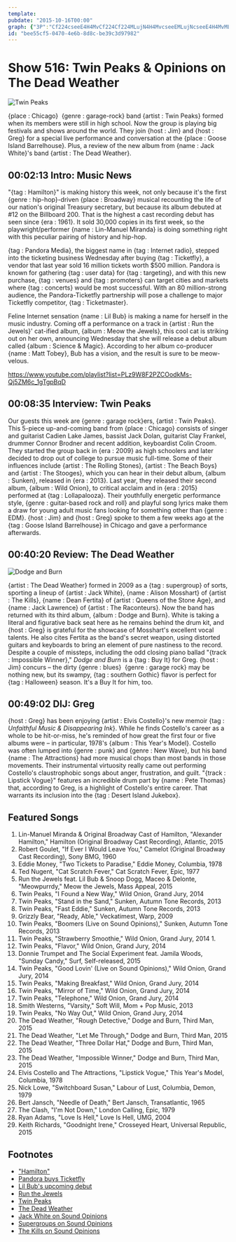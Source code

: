 ```yaml
---
template: 
pubdate: "2015-10-16T00:00"
graph: {"3P":"Cf224cseeE4H4MvCf224Cf224MLujN4H4MvcseeEMLujNcseeE4H4MvMLujN8HaDdDZcHKDZcHKbRyZxDZcHKJojIMY4b4rkVIl4Y4b4rZ7uJ4Y4b4rcEFu3BDEOKCrxeDBJodACrxeDCrxeDeExeuBDEOKJHeEiBJodAeExeu","EB":"2LriEBJK8K2LriEQW8nY2LriEqNBnL2LriEmdQXE2LriEovHAL2LriEDH8Jt2LriE8h0ZS2LriER43oZ2LriEMOJ5z","1V8":"DNvbabvFPvbvFPvjxigGK3dBibvFPvTbficbvFPvPcE8cbvFPvBMNvpbvFPvbvFPveRBqrBJK8KbvFPvfu7rwjxigG8IZy0K3dBiTbficobRiDPcE8cfu7rwDNvbaazRbW7ZBrDDNvba3qDncDNvba97qipDNvba97qipBHm1G97qipX6cfd","29Q":"BHm1GqYVo9BGSb8VnasGBLsPGVnasGNLuH6VnasGVnasGbDtB3MsD71VnasGbDtB3tgOQjK3zg8tgOQjNLuH6qYVo9"}
id: "bee55cf5-0470-4e6b-8d8c-be39c3d97982"
---
```






# Show 516: Twin Peaks & Opinions on The Dead Weather

![Twin Peaks](https://static.soundopinions.org/images/2015/twinpeaks_web.jpg)

{place : Chicago}  {genre : garage-rock} band {artist : Twin Peaks} formed when its members were still in high school. Now the group is playing big festivals and shows around the world. They join {host : Jim} and {host : Greg} for a special live performance and conversation at the {place : Goose Island Barrelhouse}. Plus, a review of the new album from {name : Jack White}'s band {artist : The Dead Weather}.



## 00:02:13 Intro: Music News

"{tag : Hamilton}" is making history this week, not only because it's the first {genre : hip-hop}-driven {place : Broadway} musical recounting the life of our nation's original Treasury secretary, but because its album debuted at #12 on the Billboard 200. That is the highest a cast recording debut has seen since {era : 1961}. It sold 30,000 copies in its first week, so the playwright/performer {name : Lin-Manuel Miranda} is doing something right with this peculiar pairing of history and hip-hop.

{tag : Pandora Media}, the biggest name in {tag : Internet radio}, stepped into the ticketing business Wednesday after buying {tag : Ticketfly}, a vendor that last year sold 16 million tickets worth $500 million. Pandora is known for gathering {tag : user data} for {tag : targeting}, and with this new purchase, {tag : venues} and {tag : promoters} can target cities and markets where {tag : concerts} would be most successful. With an 80 million-strong audience, the Pandora-Ticketfly partnership will pose a challenge to major Ticketfly competitor, {tag : Ticketmaster}.

Feline Internet sensation {name : Lil Bub} is making a name for herself in the music industry. Coming off a performance on a track in {artist : Run the Jewels}' cat-ified album, {album : Meow the Jewels}, this cool cat is striking out on her own, announcing Wednesday that she will release a debut album called {album : Science & Magic}. According to her album co-producer {name : Matt Tobey}, Bub has a vision, and the result is sure to be meow-velous.

https://www.youtube.com/playlist?list=PLz9W8F2PZCOodkMs-Qj5ZM6c_1gTgpBqD



## 00:08:35 Interview: Twin Peaks

Our guests this week are {genre : garage rock}ers, {artist : Twin Peaks}. This 5-piece up-and-coming band from {place : Chicago} consists of singer and guitarist Cadien Lake James, bassist Jack Dolan, guitarist Clay Frankel, drummer Connor Brodner and recent addition, keyboardist Colin Croom. They started the group back in {era : 2009} as high schoolers and later decided to drop out of college to pursue music full-time. Some of their influences include {artist : The Rolling Stones}, {artist : The Beach Boys} and {artist : The Stooges}, which you can hear in their debut album, {album : Sunken}, released in {era : 2013}. Last year, they released their second album, {album : Wild Onion}, to critical acclaim and in {era : 2015} performed at {tag : Lollapalooza}. Their youthfully energetic performance style, {genre : guitar-based rock and roll} and playful song lyrics make them a draw for young adult music fans looking for something other than {genre : EDM}. {host : Jim} and {host : Greg} spoke to them a few weeks ago at the {tag : Goose Island Barrelhouse} in Chicago and gave a performance afterwards.



## 00:40:20 Review: The Dead Weather

![Dodge and Burn](https://static.soundopinions.org/assets/516/1V80.jpg)

{artist : The Dead Weather} formed in 2009 as a {tag : supergroup} of sorts, sporting a lineup of {artist : Jack White}, {name : Alison Mosshart} of {artist : The Kills}, {name : Dean Fertita} of {artist : Queens of the Stone Age}, and {name : Jack Lawrence} of {artist : The Raconteurs}. Now the band has returned with its third album, {album : Dodge and Burn}. White is taking a literal and figurative back seat here as he remains behind the drum kit, and {host : Greg} is grateful for the showcase of Mosshart's excellent vocal talents. He also cites Fertita as the band's secret weapon, using distorted guitars and keyboards to bring an element of pure nastiness to the record. Despite a couple of missteps, including the odd closing piano ballad "{track : Impossible Winner}," *Dodge and Burn* is a {tag : Buy It} for Greg. {host : Jim} concurs – the dirty {genre : blues}  {genre : garage rock} may be nothing new, but its swampy, {tag : southern Gothic} flavor is perfect for {tag : Halloween} season. It's a Buy It for him, too.



## 00:49:02 DIJ: Greg

{host : Greg} has been enjoying {artist : Elvis Costello}'s new memoir {tag : *Unfaithful Music & Disappearing Ink*}. While he finds Costello's career as a whole to be hit-or-miss, he's reminded of how great the first four or five albums were – in particular, 1978's {album : This Year's Model}. Costello was often lumped into {genre : punk} and {genre : New Wave}, but his band {name : The Attractions} had more musical chops than most bands in those movements. Their instrumental virtuosity really came out performing Costello's claustrophobic songs about anger, frustration, and guilt. "{track : Lipstick Vogue}" features an incredible drum part by {name : Pete Thomas} that, according to Greg, is a highlight of Costello's entire career. That warrants its inclusion into the {tag : Desert Island Jukebox}.



## Featured Songs

1. Lin-Manuel Miranda & Original Broadway Cast of Hamilton, "Alexander Hamilton," Hamilton (Original Broadway Cast Recording), Atlantic, 2015
2. Robert Goulet, "If Ever I Would Leave You," Camelot (Original Broadway Cast Recording), Sony BMG, 1960
3. Eddie Money, "Two Tickets to Paradise," Eddie Money, Columbia, 1978
4. Ted Nugent, "Cat Scratch Fever," Cat Scratch Fever, Epic, 1977
5. Run the Jewels feat. Lil Bub & Snoop Dogg, Maceo & Delonte, "Meowpurrdy," Meow the Jewels, Mass Appeal, 2015
6. Twin Peaks, "I Found a New Way," Wild Onion, Grand Jury, 2014
7. Twin Peaks, "Stand in the Sand," Sunken, Autumn Tone Records, 2013
8. Twin Peaks, "Fast Eddie," Sunken, Autumn Tone Records, 2013
9. Grizzly Bear, "Ready, Able," Veckatimest, Warp, 2009
10. Twin Peaks, "Boomers (Live on Sound Opinions)," Sunken, Autumn Tone Records, 2013
11. Twin Peaks, "Strawberry Smoothie," Wild Onion, Grand Jury, 2014 1.
12. Twin Peaks, "Flavor," Wild Onion, Grand Jury, 2014
13. Donnie Trumpet and The Social Experiment feat. Jamila Woods, "Sunday Candy," Surf, Self-released, 2015
14. Twin Peaks, "Good Lovin' (Live on Sound Opinions)," Wild Onion, Grand Jury, 2014
15. Twin Peaks, "Making Breakfast," Wild Onion, Grand Jury, 2014
16. Twin Peaks, "Mirror of Time," Wild Onion, Grand Jury, 2014
17. Twin Peaks, "Telephone," Wild Onion, Grand Jury, 2014
18. Smith Westerns, "Varsity," Soft Will, Mom + Pop Music, 2013
19. Twin Peaks, "No Way Out," Wild Onion, Grand Jury, 2014
20. The Dead Weather, "Rough Detective," Dodge and Burn, Third Man, 2015
21. The Dead Weather, "Let Me Through," Dodge and Burn, Third Man, 2015
22. The Dead Weather, "Three Dollar Hat," Dodge and Burn, Third Man, 2015
23. The Dead Weather, "Impossible Winner," Dodge and Burn, Third Man, 2015
24. Elvis Costello and The Attractions, "Lipstick Vogue," This Year's Model, Columbia, 1978
25. Nick Lowe, "Switchboard Susan," Labour of Lust, Columbia, Demon, 1979
26. Bert Jansch, "Needle of Death," Bert Jansch, Transatlantic, 1965
27. The Clash, "I'm Not Down," London Calling, Epic, 1979
28. Ryan Adams, "Love Is Hell," Love Is Hell, UMG, 2004
29. Keith Richards, "Goodnight Irene," Crosseyed Heart, Universal Republic, 2015



## Footnotes

- ["Hamilton"](http://www.hamiltonbroadway.com/)
- [Pandora buys Ticketfly](http://www.nytimes.com/2015/10/08/business/media/pandora-buys-ticketfly-a-competitor-to-ticketmaster.html)
- [Lil Bub's upcoming debut](http://www.billboard.com/articles/columns/pop-shop/6721968/lil-bub-debut-album)
- [Run the Jewels](http://www.runthejewels.net/)
- [Twin Peaks](http://twinpeaksdudes.com/)
- [The Dead Weather](http://www.thedeadweather.com/)
- [Jack White on Sound Opinions](/show/349/)
- [Supergroups on Sound Opinions](/show/194/)
- [The Kills on Sound Opinions](/show/331/)